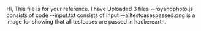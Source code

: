 Hi,
This file is for your reference.
I have Uploaded 3 files
--royandphoto.js consists of code
--input.txt consists of input
--alltestcasespassed.png is a image for showing that all testcases are passed in hackerearth.


